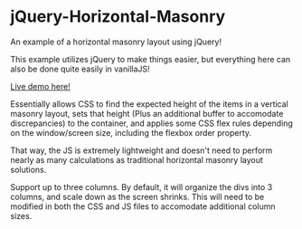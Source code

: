 # jQuery-Horizontal-Masonry
An example of a horizontal masonry layout using jQuery!

This example utilizes jQuery to make things easier, but everything here can also be done quite easily in vanillaJS!

[Live demo here!](https://miromanestar.github.io/JS-Horizontal-Masonry/)

Essentially allows CSS to find the expected height of the items in a vertical masonry layout, sets that height (Plus an additional buffer to accomodate discrepancies) to the container, and applies some CSS flex rules depending on the window/screen size, including the flexbox order property.

That way, the JS is extremely lightweight and doesn't need to perform nearly as many calculations as traditional horizontal masonry layout solutions.

Support up to three columns. By default, it will organize the divs into 3 columns, and scale down as the screen shrinks. This will need to be modified in both the CSS and JS files to accomodate additional column sizes.
